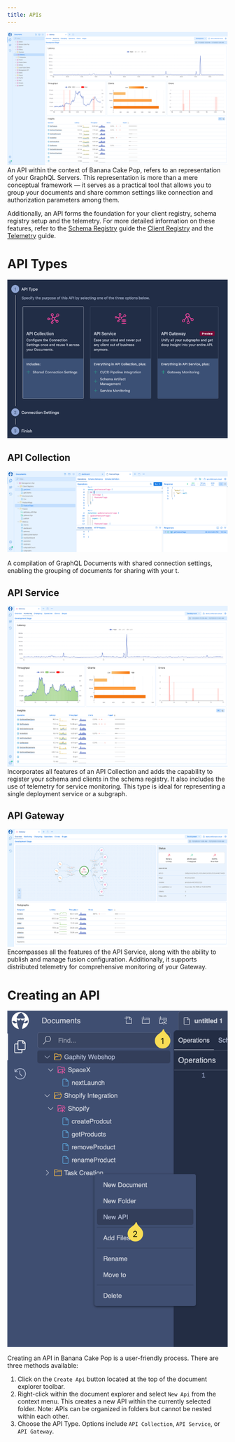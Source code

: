 ```yaml
--- 
title: APIs
---
```


![Image](images/apis-6.png)
An API within the context of Banana Cake Pop, refers to an representation of your GraphQL Servers.
This representation is more than a mere conceptual framework — it serves as a practical tool that allows you to group your documents and share common settings like connection and authorization parameters among them.

Additionally, an API forms the foundation for your client registry, schema registry setup and the telemetry. For more detailed information on these features, refer to the [Schema Registry](/docs/bananacakepop/v2/apis/schema-registry) guide
 the [Client Registry](/docs/bananacakepop/v2/apis/client-registry) and the [Telemetry](/docs/bananacakepop/v2/apis/open-telemetry) guide.

# API Types

![Image](images/apis-2.png)

## API Collection

![Image](images/apis-5.png)

A compilation of GraphQL Documents with shared connection settings, enabling the grouping of documents for sharing with your t.

## API Service

![Image](images/apis-3.png)
Incorporates all features of an API Collection and adds the capability to register your schema and clients in the schema registry. It also includes the use of telemetry for service monitoring. This type is ideal for representing a single deployment service or a subgraph.

## API Gateway

![Image](images/apis-4.png)
Encompasses all the features of the API Service, along with the ability to publish and manage fusion configuration. Additionally, it supports distributed telemetry for comprehensive monitoring of your Gateway.

# Creating an API

![Image](images/apis-1.png)

Creating an API in Banana Cake Pop is a user-friendly process. There are three methods available:

1. Click on the `Create Api` button located at the top of the document explorer toolbar.
2. Right-click within the document explorer and select `New Api` from the context menu. This creates a new API within the currently selected folder. Note: APIs can be organized in folders but cannot be nested within each other.
3. Choose the API Type. Options include `API Collection`, `API Service`, or `API Gateway`.
